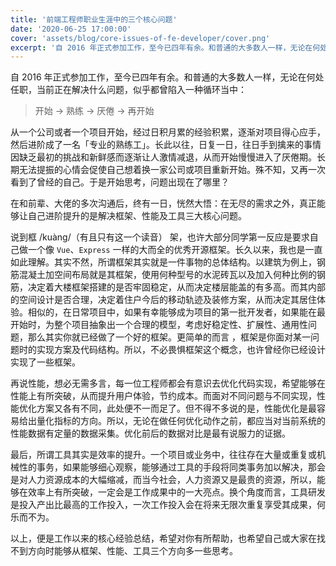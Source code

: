 ```yaml
---
title: '前端工程师职业生涯中的三个核心问题'
date: '2020-06-25 17:00:00'
cover: 'assets/blog/core-issues-of-fe-developer/cover.png'
excerpt: '自 2016 年正式参加工作，至今已四年有余。和普通的大多数人一样，无论在何处任职，当前正在解决什么问题，似乎都曾陷入一种循环当中：开始 -> 熟练 -> 厌倦 -> 再开始'
---
```



自 2016 年正式参加工作，至今已四年有余。和普通的大多数人一样，无论在何处任职，当前正在解决什么问题，似乎都曾陷入一种循环当中：

> 开始 -> 熟练 -> 厌倦 -> 再开始

从一个公司或者一个项目开始，经过日积月累的经验积累，逐渐对项目得心应手，然后进阶成了一名「专业的熟练工」。长此以往，日复一日，往日手到擒来的事情因缺乏最初的挑战和新鲜感而逐渐让人激情减退，从而开始慢慢进入了厌倦期。长期无法提振的心情会促使自己想着换一家公司或项目重新开始。殊不知，又再一次看到了曾经的自己。于是开始思考，问题出现在了哪里？

在和前辈、大佬的多次沟通后，终有一日，恍然大悟：在无尽的需求之外，真正能够让自己进阶提升的是解决框架、性能及工具三大核心问题。

说到框 /kuàng/（有且只有这一个读音） 架，也许大部分同学第一反应是要求自己做一个像 `Vue`、`Express` 一样的大而全的优秀开源框架。长久以来，我也是一直如此理解。其实不然，所谓框架其实就是一件事物的总体结构。以建筑为例上，钢筋混凝土加空间布局就是其框架，使用何种型号的水泥砖瓦以及加入何种比例的钢筋，决定着大楼框架搭建的是否牢固稳定，从而决定楼层能盖的有多高。而其内部的空间设计是否合理，决定着住户今后的移动轨迹及装修方案，从而决定其居住体验。相似的，在日常项目中，如果有幸能够成为项目的第一批开发者，如果能在最开始时，为整个项目抽象出一个合理的模型，考虑好稳定性、扩展性、通用性问题，那么其实你就已经做了一个好的框架。更简单的而言 ，框架是你面对某一问题时的实现方案及代码结构。所以，不必畏惧框架这个概念，也许曾经你已经设计实现了一些框架。

再说性能，想必无需多言，每一位工程师都会有意识去优化代码实现，希望能够在性能上有所突破，从而提升用户体验，节约成本。而面对不同问题与不同实现，性能优化方案又各有不同，此处便不一而足了。但不得不多说的是，性能优化是最容易给出量化指标的方向。所以，无论在做任何优化动作之前，都应当对当前系统的性能数据有定量的数据采集。优化前后的数据对比是最有说服力的证据。

最后，所谓工具其实是效率的提升。一个项目或业务中，往往存在大量或重复或机械性的事务，如果能够细心观察，能够通过工具的手段将同类事务加以解决，那会是对人力资源成本的大幅缩减，而当今社会，人力资源又是最贵的资源，所以，能够在效率上有所突破，一定会是工作成果中的一大亮点。换个角度而言，工具研发是投入产出比最高的工作投入，一次工作投入会在将来无限次重复享受其成果，何乐而不为。

以上，便是工作以来的核心经验总结，希望对你有所帮助，也希望自己或大家在找不到方向时能够从框架、性能、工具三个方向多一些思考。
